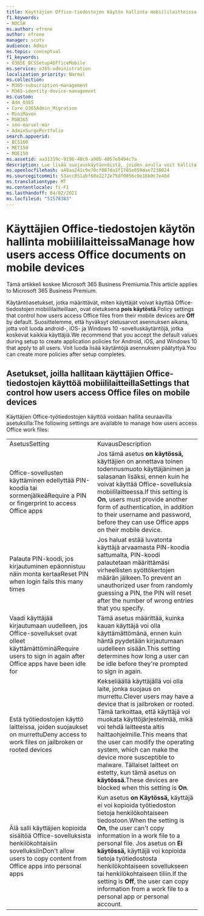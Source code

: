 ```yaml
---
title: Käyttäjien Office-tiedostojen käytön hallinta mobiililaitteissa
f1.keywords:
- NOCSH
ms.author: efrene
author: efrene
manager: scotv
audience: Admin
ms.topic: conceptual
f1_keywords:
- O365E_BCSSetup4OfficeMobile
ms.service: o365-administration
localization_priority: Normal
ms.collection:
- M365-subscription-management
- M365-identity-device-management
ms.custom:
- Adm_O365
- Core_O365Admin_Migration
- MiniMaven
- MSB365
- seo-marvel-mar
- AdminSurgePortfolio
search.appverid:
- BCS160
- MET150
- MOE150
ms.assetid: aa31319c-9196-48c9-a90b-4057e0494c7a
description: Lue lisää suojauskäytännöistä, joiden avulla voit hallita sitä, miten käyttäjät voivat käyttää Office-sovelluksia ja työtiedostoja mobiililaitteista.
ms.openlocfilehash: a48aa241c9e70cf087da3f1701e859dae7238024
ms.sourcegitcommit: 53acc851abf68e2272e75df0856c0e16b0c7e48d
ms.translationtype: MT
ms.contentlocale: fi-FI
ms.lasthandoff: 04/02/2021
ms.locfileid: "51578383"
---
```

# <a name="manage-how-users-access-office-documents-on-mobile-devices"></a><span data-ttu-id="f8dff-103">Käyttäjien Office-tiedostojen käytön hallinta mobiililaitteissa</span><span class="sxs-lookup"><span data-stu-id="f8dff-103">Manage how users access Office documents on mobile devices</span></span>

<span data-ttu-id="f8dff-104">Tämä artikkeli koskee Microsoft 365 Business Premiumia.</span><span class="sxs-lookup"><span data-stu-id="f8dff-104">This article applies to Microsoft 365 Business Premium.</span></span>

<span data-ttu-id="f8dff-105">Käytäntöasetukset, jotka määrittävät, miten käyttäjät voivat käyttää Office-tiedostojen mobiililaitteillaan, ovat oletuksena **pois käytöstä**.</span><span class="sxs-lookup"><span data-stu-id="f8dff-105">Policy settings that control how users access Office files from their mobile devices are **Off** by default.</span></span> <span data-ttu-id="f8dff-106">Suosittelemme, että hyväksyt oletusarvot asennuksen aikana, jotta voit luoda android-, iOS- ja Windows 10 -sovelluskäytäntöjä, jotka koskevat kaikkia käyttäjiä.</span><span class="sxs-lookup"><span data-stu-id="f8dff-106">We recommend that you accept the default values during setup to create application policies for Android, iOS, and Windows 10 that apply to all users.</span></span> <span data-ttu-id="f8dff-107">Voit luoda lisää käytäntöjä asennuksen päätyttyä.</span><span class="sxs-lookup"><span data-stu-id="f8dff-107">You can create more policies after setup completes.</span></span> 
  
## <a name="settings-that-control-how-users-access-office-files-on-mobile-devices"></a><span data-ttu-id="f8dff-108">Asetukset, joilla hallitaan käyttäjien Office-tiedostojen käyttöä mobiililaitteilla</span><span class="sxs-lookup"><span data-stu-id="f8dff-108">Settings that control how users access Office files on mobile devices</span></span>

<span data-ttu-id="f8dff-109">Käyttäjien Office-työtiedostojen käyttöä voidaan hallita seuraavilla asetuksilla:</span><span class="sxs-lookup"><span data-stu-id="f8dff-109">The following settings are available to manage how users access Office work files:</span></span>
  
|||
|:-----|:-----|
|<span data-ttu-id="f8dff-110">Asetus</span><span class="sxs-lookup"><span data-stu-id="f8dff-110">Setting</span></span>  <br/> |<span data-ttu-id="f8dff-111">Kuvaus</span><span class="sxs-lookup"><span data-stu-id="f8dff-111">Description</span></span>  <br/> |
|<span data-ttu-id="f8dff-112">Office-sovellusten käyttäminen edellyttää PIN-koodia tai sormenjälkeä</span><span class="sxs-lookup"><span data-stu-id="f8dff-112">Require a PIN or fingerprint to access Office apps</span></span>  <br/> |<span data-ttu-id="f8dff-113">Jos tämä asetus **on käytössä,** käyttäjien on annettava toinen todennusmuoto käyttäjänimen ja salasanan lisäksi, ennen kuin he voivat käyttää Office-sovelluksia mobiililaitteessa.</span><span class="sxs-lookup"><span data-stu-id="f8dff-113">If this setting is **On**, users must provide another form of authentication, in addition to their username and password, before they can use Office apps on their mobile device.</span></span>  <br/> |
|<span data-ttu-id="f8dff-114">Palauta PIN-koodi, jos kirjautuminen epäonnistuu näin monta kertaa</span><span class="sxs-lookup"><span data-stu-id="f8dff-114">Reset PIN when login fails this many times</span></span>  <br/> |<span data-ttu-id="f8dff-115">Jos haluat estää luvatonta käyttäjä arvaamasta PIN-koodia sattumalta, PIN-koodi palautetaan määrittämäsi virheellisten syöttökertojen määrän jälkeen.</span><span class="sxs-lookup"><span data-stu-id="f8dff-115">To prevent an unauthorized user from randomly guessing a PIN, the PIN will reset after the number of wrong entries that you specify.</span></span>  <br/> |
|<span data-ttu-id="f8dff-116">Vaadi käyttäjää kirjautumaan uudelleen, jos Office-sovellukset ovat olleet käyttämättöminä</span><span class="sxs-lookup"><span data-stu-id="f8dff-116">Require users to sign in again after Office apps have been idle for</span></span>  <br/> |<span data-ttu-id="f8dff-117">Tämä asetus määrittää, kuinka kauan käyttäjä voi olla käyttämättömänä, ennen kuin häntä pyydetään kirjautumaan uudelleen sisään.</span><span class="sxs-lookup"><span data-stu-id="f8dff-117">This setting determines how long a user can be idle before they're prompted to sign in again.</span></span>  <br/> |
|<span data-ttu-id="f8dff-118">Estä työtiedostojen käyttö laitteissa, joiden suojaukset on murrettu</span><span class="sxs-lookup"><span data-stu-id="f8dff-118">Deny access to work files on jailbroken or rooted devices</span></span>  <br/> |<span data-ttu-id="f8dff-119">Kekseliäällä käyttäjällä voi olla laite, jonka suojaus on murrettu.</span><span class="sxs-lookup"><span data-stu-id="f8dff-119">Clever users may have a device that is jailbroken or rooted.</span></span> <span data-ttu-id="f8dff-120">Tämä tarkoittaa, että käyttäjä voi muokata käyttöjärjestelmää, mikä voi tehdä laitteesta altis haittaohjelmille.</span><span class="sxs-lookup"><span data-stu-id="f8dff-120">This means that the user can modify the operating system, which can make the device more susceptible to malware.</span></span> <span data-ttu-id="f8dff-121">Tällaiset laitteet on estetty, kun tämä asetus on **käytössä**.</span><span class="sxs-lookup"><span data-stu-id="f8dff-121">These devices are blocked when this setting is **On**.</span></span>  <br/> |
|<span data-ttu-id="f8dff-122">Älä salli käyttäjien kopioida sisältöä Office-sovelluksista henkilökohtaisiin sovelluksiin</span><span class="sxs-lookup"><span data-stu-id="f8dff-122">Don't allow users to copy content from Office apps into personal apps</span></span>  <br/> |<span data-ttu-id="f8dff-123">Kun asetus **on Käytössä,** käyttäjä ei voi kopioida työtiedoston tietoja henkilökohtaiseen tiedostoon.</span><span class="sxs-lookup"><span data-stu-id="f8dff-123">When the setting is **On**, the user can't copy information in a work file to a personal file.</span></span> <span data-ttu-id="f8dff-124">Jos asetus on **Ei käytössä,** käyttäjä voi kopioida tietoja työtiedostosta henkilökohtaiseen sovellukseen tai henkilökohtaiseen tiliin.</span><span class="sxs-lookup"><span data-stu-id="f8dff-124">If the setting is **Off**, the user can copy information from a work file to a personal app or personal account.</span></span>  <br/> |
   

